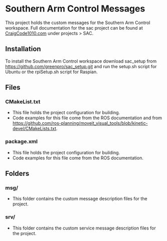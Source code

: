 # Southern Arm Control Messages

This project holds the custom messages for the Southern Arm Control workspace. Full documentation for the sac project can be found at [CraigCode1010.com](craigcode1010.com) under projects > SAC.

## Installation

To install the Southern Arm Control workspace download sac_setup from https://github.com/greenpro/sac_setup.git and run the setup.sh script for Ubuntu or the rpiSetup.sh script for Raspian.

## Files
### CMakeList.txt
* This file holds the project configuration for building.
* Code examples for this file come from the ROS documentation and from https://github.com/ros-planning/moveit_visual_tools/blob/kinetic-devel/CMakeLists.txt.

### package.xml
* This file holds the project configuration for building.
* Code examples for this file come from the ROS documentation.

## Folders
### msg/
* This folder contains the custom message description files for the project.

### srv/
* This folder contains the custom service message description files for the project.
